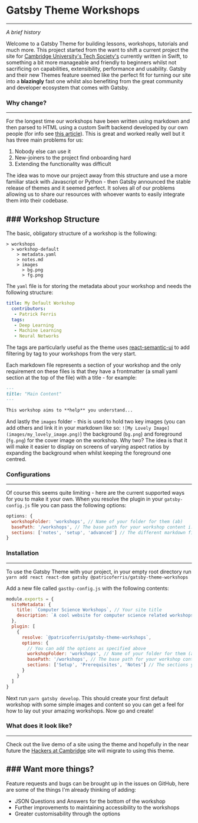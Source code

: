 # Gatsby Theme Workshops 
---------------------------

*A brief history*

Welcome to a Gatsby Theme for building lessons, workshops, tutorials and much more. This project started from the want to shift a current project the site for [Cambridge University's Tech Society's](hackersatcambridge.com) currently written in Swift, to something a bit more manageable and friendly to beginners whilst not sacrificing on capabilities, extensibility, performance and usability. Gatsby and their new Themes feature seemed like the perfect fit for turning our site into a **blazingly** fast one whilst also benefiting from the great community and developer ecosystem that comes with Gatsby. 


### Why change? 
----------------------------

For the longest time our workshops have been written using markdown and then parsed to HTML using a custom Swift backend developed by our own people (for info see [this article](https://medium.com/hackers-at-cambridge/why-were-writing-our-website-in-swift-2e620ae7b72b)). This is great and worked really well but it has three main problems for us: 

1. Nobody else can use it 
2. New-joiners to the project find onboarding hard 
3. Extending the functionality was difficult

The idea was to move our project away from this structure and use a more familiar stack with Javascript or Python - then Gatsby announced the stable release of themes and it seemed perfect. It solves all of our problems allowing us to share our resources with whoever wants to easily integrate them into their codebase.


### Workshop Structure 
-----------------------------

The basic, obligatory structure of a workshop is the following: 

```
> workshops 
  > workshop-default
    > metadata.yaml
    > notes.md
    > images
      > bg.png
      > fg.png
```

The `yaml` file is for storing the metadata about your workshop and needs the following structure: 

```yaml
title: My Default Workshop
  contributors:
   - Patrick Ferris
  tags:
   - Deep Learning
   - Machine Learning
   - Neural Networks
```

The tags are particularly useful as the theme uses [react-semantic-ui](https://react.semantic-ui.com/) to add filtering by tag to your workshops from the very start.

Each markdown file represents a section of your workshop and the only requirement on these files is that they have a frontmatter (a small yaml section at the top of the file) with a title - for example: 

```markdown
---
title: "Main Content"
---

This workshop aims to **help** you understand...
```

And lastly the `images` folder - this is used to hold two key images (you can add others and link it in your markdown like so: `![My Lovely Image](images/my_lovely_image.png)`) the background (`bg.png`) and foreground (`fg.png`) for the cover image on the workshop. Why two? The idea is that it will make it easier to display on screens of varying aspect ratios by expanding the background when whilst keeping the foreground one centred. 


### Configurations
---------------------

Of course this seems quite limiting - here are the current supported ways for you to make it your own. When you resolve the plugin in your `gatsby-config.js` file you can pass the following options:

```js
options: {
  workshopFolder: 'workshops', // Name of your folder for them (ab)
  basePath: '/workshops', // The base path for your workshop content i.e. www.my-site.com<basePath>/workshop-1
  sections: ['notes', 'setup', 'advanced'] // The different markdown files (sections) you'll want in your workshops 
}
```

### Installation
----------------------

To use the Gatsby Theme with your project, in your empty root directory run `yarn add react react-dom gatsby @patricoferris/gatsby-theme-workshops`

Add a new file called `gastby-config.js` with the following contents: 

```js
module.exports = {
  siteMetadata: {
    title: `Computer Science Workshops`, // Your site title
    description: `A cool website for computer science related workshops` // A short description
  },
  plugin: [
    {
      resolve: `@patricoferris/gatsby-theme-workshops`,
      options: {
        // You can add the options as specified above
        workshopFolder: 'workshops', // Name of your folder for them (ab)
        basePath: '/workshops', // The base path for your workshop content i.e. www.my-site.com<basePath>/workshop-1
        sections: ['Setup', 'Prerequisites', 'Notes'] // The sections you want your workshops to have
      }
    }
  ]
}
```

Next run `yarn gatsby develop`. This should create your first default workshop with some simple images and content so you can get a feel for how to lay out your amazing workshops. Now go and create! 

### What does it look like? 
----------------------

Check out the live demo of a site using the theme and hopefully in the near future the [Hackers at Cambridge](hackersatcambridge.com) site will migrate to using this theme. 


### Want more things? 
-----------------------

Feature requests and bugs can be brought up in the issues on GitHub, here are some of the things I'm already thinking of adding: 

- JSON Questions and Answers for the bottom of the workshop
- Further improvements to maintaining accessibility to the workshops
- Greater customisability through the options 

